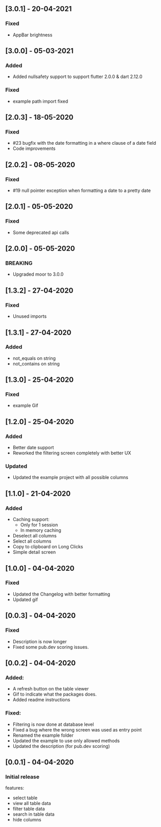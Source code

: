 ## [3.0.1] - 20-04-2021
### Fixed
- AppBar brightness

## [3.0.0] - 05-03-2021
### Added
- Added nullsafety support to support flutter 2.0.0 & dart 2.12.0
### Fixed
- example path import fixed

## [2.0.3] - 18-05-2020
### Fixed
- #23 bugfix with the date formatting in a where clause of a date field
- Code improvements

## [2.0.2] - 08-05-2020
### Fixed
- #19 null pointer exception when formatting a date to a pretty date

## [2.0.1] - 05-05-2020
### Fixed
- Some deprecated api calls

## [2.0.0] - 05-05-2020
### BREAKING
- Upgraded moor to 3.0.0

## [1.3.2] - 27-04-2020
### Fixed
- Unused imports

## [1.3.1] - 27-04-2020
### Added
- not_equals on string
- not_contains on string

## [1.3.0] - 25-04-2020
### Fixed
- example Gif

## [1.2.0] - 25-04-2020
### Added
- Better date support
- Reworked the filtering screen completely with better UX

### Updated
- Updated the example project with all possible columns

## [1.1.0] - 21-04-2020
### Added
- Caching support:
    - Only for 1 session
    - In memory caching
- Deselect all columns
- Select all columns
- Copy to clipboard on Long Clicks
- Simple detail screen

## [1.0.0] - 04-04-2020
### Fixed
- Updated the Changelog with better formatting
- Updated gif

## [0.0.3] - 04-04-2020
### Fixed
- Description is now longer
- Fixed some pub.dev scoring issues.

## [0.0.2] - 04-04-2020
### Added:
- A refresh button on the table viewer
- Gif to indicate what the packages does.
- Added readme instructions

### Fixed: 
- Filtering is now done at database level
- Fixed a bug where the wrong screen was used as entry point
- Renamed the example folder
- Updated the example to use only allowed methods
- Updated the description (for pub.dev scoring)

## [0.0.1] - 04-04-2020 
### Initial release

features:
- select table
- view all table data
- filter table data
- search in table data
- hide columns
